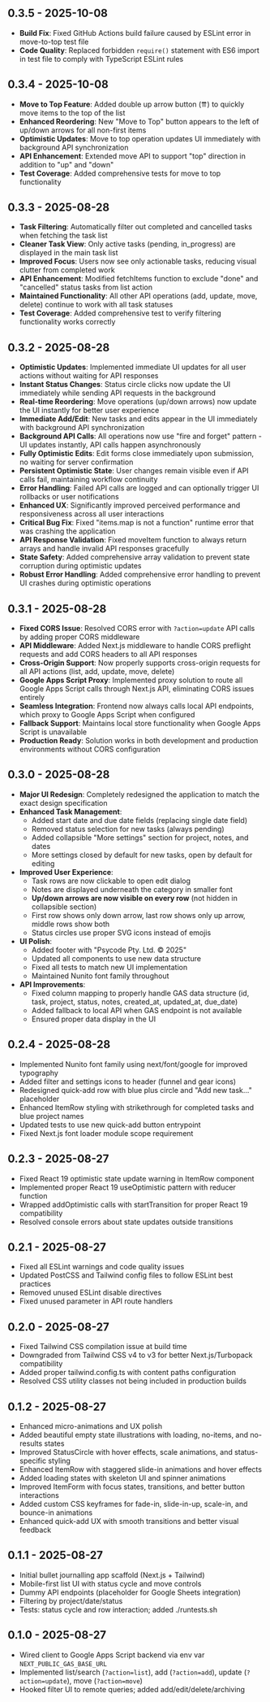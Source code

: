 ## 0.3.5 - 2025-10-08

- **Build Fix**: Fixed GitHub Actions build failure caused by ESLint error in move-to-top test file
- **Code Quality**: Replaced forbidden `require()` statement with ES6 import in test file to comply with TypeScript ESLint rules

## 0.3.4 - 2025-10-08

- **Move to Top Feature**: Added double up arrow button (⇈) to quickly move items to the top of the list
- **Enhanced Reordering**: New "Move to Top" button appears to the left of up/down arrows for all non-first items
- **Optimistic Updates**: Move to top operation updates UI immediately with background API synchronization
- **API Enhancement**: Extended move API to support "top" direction in addition to "up" and "down"
- **Test Coverage**: Added comprehensive tests for move to top functionality

## 0.3.3 - 2025-08-28

- **Task Filtering**: Automatically filter out completed and cancelled tasks when fetching the task list
- **Cleaner Task View**: Only active tasks (pending, in_progress) are displayed in the main task list
- **Improved Focus**: Users now see only actionable tasks, reducing visual clutter from completed work
- **API Enhancement**: Modified fetchItems function to exclude "done" and "cancelled" status tasks from list action
- **Maintained Functionality**: All other API operations (add, update, move, delete) continue to work with all task statuses
- **Test Coverage**: Added comprehensive test to verify filtering functionality works correctly

## 0.3.2 - 2025-08-28

- **Optimistic Updates**: Implemented immediate UI updates for all user actions without waiting for API responses
- **Instant Status Changes**: Status circle clicks now update the UI immediately while sending API requests in the background
- **Real-time Reordering**: Move operations (up/down arrows) now update the UI instantly for better user experience
- **Immediate Add/Edit**: New tasks and edits appear in the UI immediately with background API synchronization
- **Background API Calls**: All operations now use "fire and forget" pattern - UI updates instantly, API calls happen asynchronously
- **Fully Optimistic Edits**: Edit forms close immediately upon submission, no waiting for server confirmation
- **Persistent Optimistic State**: User changes remain visible even if API calls fail, maintaining workflow continuity
- **Error Handling**: Failed API calls are logged and can optionally trigger UI rollbacks or user notifications
- **Enhanced UX**: Significantly improved perceived performance and responsiveness across all user interactions
- **Critical Bug Fix**: Fixed "items.map is not a function" runtime error that was crashing the application
- **API Response Validation**: Fixed moveItem function to always return arrays and handle invalid API responses gracefully
- **State Safety**: Added comprehensive array validation to prevent state corruption during optimistic updates
- **Robust Error Handling**: Added comprehensive error handling to prevent UI crashes during optimistic operations

## 0.3.1 - 2025-08-28

- **Fixed CORS Issue**: Resolved CORS error with `?action=update` API calls by adding proper CORS middleware
- **API Middleware**: Added Next.js middleware to handle CORS preflight requests and add CORS headers to all API responses
- **Cross-Origin Support**: Now properly supports cross-origin requests for all API actions (list, add, update, move, delete)
- **Google Apps Script Proxy**: Implemented proxy solution to route all Google Apps Script calls through Next.js API, eliminating CORS issues entirely
- **Seamless Integration**: Frontend now always calls local API endpoints, which proxy to Google Apps Script when configured
- **Fallback Support**: Maintains local store functionality when Google Apps Script is unavailable
- **Production Ready**: Solution works in both development and production environments without CORS configuration

## 0.3.0 - 2025-08-28

- **Major UI Redesign**: Completely redesigned the application to match the exact design specification
- **Enhanced Task Management**: 
  - Added start date and due date fields (replacing single date field)
  - Removed status selection for new tasks (always pending)
  - Added collapsible "More settings" section for project, notes, and dates
  - More settings closed by default for new tasks, open by default for editing
- **Improved User Experience**:
  - Task rows are now clickable to open edit dialog
  - Notes are displayed underneath the category in smaller font
  - **Up/down arrows are now visible on every row** (not hidden in collapsible section)
  - First row shows only down arrow, last row shows only up arrow, middle rows show both
  - Status circles use proper SVG icons instead of emojis
- **UI Polish**:
  - Added footer with "Psycode Pty. Ltd. © 2025"
  - Updated all components to use new data structure
  - Fixed all tests to match new UI implementation
  - Maintained Nunito font family throughout
- **API Improvements**:
  - Fixed column mapping to properly handle GAS data structure (id, task, project, status, notes, created_at, updated_at, due_date)
  - Added fallback to local API when GAS endpoint is not available
  - Ensured proper data display in the UI

## 0.2.4 - 2025-08-28

- Implemented Nunito font family using next/font/google for improved typography
- Added filter and settings icons to header (funnel and gear icons)
- Redesigned quick-add row with blue plus circle and "Add new task..." placeholder
- Enhanced ItemRow styling with strikethrough for completed tasks and blue project names
- Updated tests to use new quick-add button entrypoint
- Fixed Next.js font loader module scope requirement

## 0.2.3 - 2025-08-27

- Fixed React 19 optimistic state update warning in ItemRow component
- Implemented proper React 19 useOptimistic pattern with reducer function
- Wrapped addOptimistic calls with startTransition for proper React 19 compatibility
- Resolved console errors about state updates outside transitions

## 0.2.1 - 2025-08-27

- Fixed all ESLint warnings and code quality issues
- Updated PostCSS and Tailwind config files to follow ESLint best practices
- Removed unused ESLint disable directives
- Fixed unused parameter in API route handlers

## 0.2.0 - 2025-08-27

- Fixed Tailwind CSS compilation issue at build time
- Downgraded from Tailwind CSS v4 to v3 for better Next.js/Turbopack compatibility
- Added proper tailwind.config.ts with content paths configuration
- Resolved CSS utility classes not being included in production builds

## 0.1.2 - 2025-08-27

- Enhanced micro-animations and UX polish
- Added beautiful empty state illustrations with loading, no-items, and no-results states
- Improved StatusCircle with hover effects, scale animations, and status-specific styling
- Enhanced ItemRow with staggered slide-in animations and hover effects
- Added loading states with skeleton UI and spinner animations
- Improved ItemForm with focus states, transitions, and better button interactions
- Added custom CSS keyframes for fade-in, slide-in-up, scale-in, and bounce-in animations
- Enhanced quick-add UX with smooth transitions and better visual feedback

## 0.1.1 - 2025-08-27

- Initial bullet journalling app scaffold (Next.js + Tailwind)
- Mobile-first list UI with status cycle and move controls
- Dummy API endpoints (placeholder for Google Sheets integration)
- Filtering by project/date/status
- Tests: status cycle and row interaction; added ./runtests.sh

## 0.1.0 - 2025-08-27

- Wired client to Google Apps Script backend via env var `NEXT_PUBLIC_GAS_BASE_URL`
- Implemented list/search (`?action=list`), add (`?action=add`), update (`?action=update`), move (`?action=move`)
- Hooked filter UI to remote queries; added add/edit/delete/archiving


